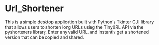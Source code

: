 # Url_Shortener
This is a simple desktop application built with Python's Tkinter GUI library that allows users to shorten long URLs using the TinyURL API via the pyshorteners library. Enter any valid URL, and instantly get a shortened version that can be copied and shared.
